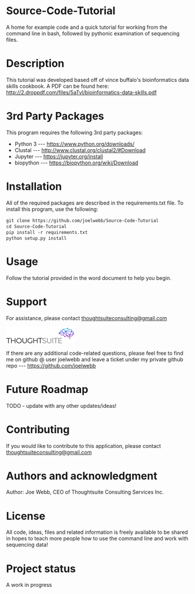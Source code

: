 # Source-Code-Tutorial
A home for example code and a quick tutorial for working from the command line in bash, followed by pythonic examination of sequencing files.

# Description
This tutorial was developed based off of vince buffalo's bioinformatics data skills cookbook. A PDF can be found here: http://2.droppdf.com/files/5aTvl/bioinformatics-data-skills.pdf


# 3rd Party Packages
This program requires the following 3rd party packages:
* Python 3 --- https://www.python.org/downloads/
* Clustal  --- http://www.clustal.org/clustal2/#Download
* Jupyter --- https://jupyter.org/install
* biopython --- https://biopython.org/wiki/Download



# Installation
All of the required packages are described in the requirements.txt file. To install this program, use the following:

	git clone https://github.com/joelwebb/Source-Code-Tutorial
	cd Source-Code-Tutorial
	pip install -r requirements.txt
	python setup.py install

# Usage
Follow the tutorial provided in the word document to help you begin.

# Support
For assistance, please contact thoughtsuiteconsulting@gmail.com

![ThoughtSuite Consulting](tswt.png)

If there are any additional code-related questions, please feel free to find me on github @ user joelwebb and leave a ticket under my private github repo --- https://github.com/joelwebb

# Future Roadmap
TODO - update with any other updates/ideas!

# Contributing
If you would like to contribute to this application, please contact thoughtsuiteconsulting@gmail.com


# Authors and acknowledgment
Author: Joe Webb, CEO of Thoughtsuite Consulting Services Inc. 

# License
All code, ideas, files and related information is freely available to be shared in hopes to teach more people how to use the command line and work with sequencing data!

# Project status
A work in progress
